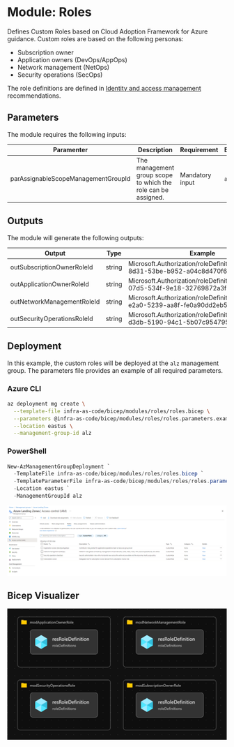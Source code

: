 # Module:  Roles

Defines Custom Roles based on Cloud Adoption Framework for Azure guidance. Custom roles are based on the following personas:

  * Subscription owner
  * Application owners (DevOps/AppOps)
  * Network management (NetOps)
  * Security operations (SecOps)

The role definitions are defined in [Identity and access management](https://docs.microsoft.com/azure/cloud-adoption-framework/ready/enterprise-scale/identity-and-access-management) recommendations.

## Parameters

The module requires the following inputs:

 Paramenter | Description | Requirement | Example
----------- | ----------- | ----------- | -------
parAssignableScopeManagementGroupId | The management group scope to which the role can be assigned. | Mandatory input | `alz`

## Outputs

The module will generate the following outputs:

Output | Type | Example
------ | ---- | --------
outSubscriptionOwnerRoleId | string | Microsoft.Authorization/roleDefinitions/8736d87d-8d31-53be-b952-a04c8d470f69
outApplicationOwnerRoleId | string | Microsoft.Authorization/roleDefinitions/4308c4e6-07d5-534f-9e18-32769872a3f4
outNetworkManagementRoleId | string | Microsoft.Authorization/roleDefinitions/4a200286-e2a0-5239-aa8f-fe0a90dd2eb5
outSecurityOperationsRoleId | string | Microsoft.Authorization/roleDefinitions/b2960c40-d3db-5190-94c1-5b07c9547956

## Deployment

In this example, the custom roles will be deployed at the `alz` management group.  The parameters file provides an example of all required parameters.

### Azure CLI
```bash
az deployment mg create \
  --template-file infra-as-code/bicep/modules/roles/roles.bicep \
  --parameters @infra-as-code/bicep/modules/roles/roles.parameters.example.json \
  --location eastus \
  --management-group-id alz
```

### PowerShell

```powershell
New-AzManagementGroupDeployment `
  -TemplateFile infra-as-code/bicep/modules/roles/roles.bicep `
  -TemplateParameterFile infra-as-code/bicep/modules/roles/roles.parameters.example.json `
  -Location eastus `
  -ManagementGroupId alz
```

![Example Deployment Output](media/example-deployment-output.png "Example Deployment Output")

## Bicep Visualizer

![Bicep Visualizer](media/bicep-visualizer.png "Bicep Visualizer")
